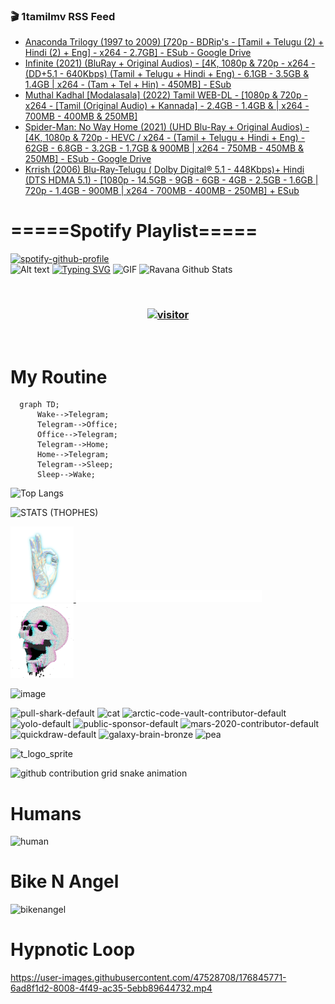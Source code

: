 ### 🎬 1tamilmv RSS Feed

<!-- BLOG-POST-LIST:START -->
- [Anaconda Trilogy &lpar;1997 to 2009&rpar; [720p - BDRip&#39;s - [Tamil + Telugu &lpar;2&rpar; + Hindi &lpar;2&rpar; + Eng] - x264 - 2.7GB] - ESub - Google Drive](https://www.1tamilmv.click/index.php?/forums/topic/165924-anaconda-trilogy-1997-to-2009-720p-bdrips-tamil-telugu-2-hindi-2-eng-x264-27gb-esub-google-drive/&do=findComment&comment=331374)
- [Infinite &lpar;2021&rpar; &lpar;BluRay + Original Audios&rpar; - [4K, 1080p &amp; 720p - x264 - &lpar;DD+5.1 - 640Kbps&rpar; &lpar;Tamil + Telugu + Hindi + Eng&rpar; - 6.1GB - 3.5GB &amp; 1.4GB | x264 - &lpar;Tam + Tel + Hin&rpar; - 450MB] - ESub](https://www.1tamilmv.click/index.php?/forums/topic/165904-infinite-2021-bluray-original-audios-4k-1080p-720p-x264-dd51-640kbps-tamil-telugu-hindi-eng-61gb-35gb-14gb-x264-tam-tel-hin-450mb-esub/&do=findComment&comment=331373)
- [Muthal Kadhal [Modalasala] &lpar;2022&rpar; Tamil WEB-DL - [1080p &amp; 720p - x264 - [Tamil &lpar;Original Audio&rpar; + Kannada] - 2.4GB - 1.4GB &amp; | x264 - 700MB - 400MB &amp; 250MB]](https://www.1tamilmv.click/index.php?/forums/topic/165901-muthal-kadhal-modalasala-2022-tamil-web-dl-1080p-720p-x264-tamil-original-audio-kannada-24gb-14gb-x264-700mb-400mb-250mb/&do=findComment&comment=331372)
- [Spider-Man: No Way Home &lpar;2021&rpar; &lpar;UHD Blu-Ray + Original Audios&rpar; - [4K, 1080p &amp; 720p - HEVC / x264 - &lpar;Tamil + Telugu + Hindi + Eng&rpar; - 62GB - 6.8GB - 3.2GB - 1.7GB &amp; 900MB | x264 - 750MB - 450MB &amp; 250MB] - ESub - Google Drive](https://www.1tamilmv.click/index.php?/forums/topic/165923-spider-man-no-way-home-2021-uhd-blu-ray-original-audios-4k-1080p-720p-hevc-x264-tamil-telugu-hindi-eng-62gb-68gb-32gb-17gb-900mb-x264-750mb-450mb-250mb-esub-google-drive/&do=findComment&comment=331371)
- [Krrish &lpar;2006&rpar; Blu-Ray-Telugu &lpar; Dolby Digital® 5.1 - 448Kbps&rpar;+ Hindi &lpar;DTS HDMA 5.1&rpar; - [1080p - 14.5GB - 9GB - 6GB - 4GB - 2.5GB - 1.6GB | 720p - 1.4GB - 900MB | x264 - 700MB - 400MB - 250MB] + ESub](https://www.1tamilmv.click/index.php?/forums/topic/104367-krrish-2006-blu-ray-telugu-dolby-digital%C2%AE-51-448kbps-hindi-dts-hdma-51-1080p-145gb-9gb-6gb-4gb-25gb-16gb-720p-14gb-900mb-x264-700mb-400mb-250mb-esub/&do=findComment&comment=331370)
<!-- BLOG-POST-LIST:END -->

# =====Spotify Playlist=====
[![spotify-github-profile](https://spotify-github-profile.vercel.app/api/view?uid=31rfzgmuvvewegdlxvlev4ynz4vu&cover_image=true&theme=default&bar_color=53b14f&bar_color_cover=true)](https://ravana69.github.io/rss)
</br>
![Alt text](https://spotify-recently-played-readme.vercel.app/api?user=31rfzgmuvvewegdlxvlev4ynz4vu)
[![Typing SVG](https://readme-typing-svg.herokuapp.com?color=%2336BCF7&center=true&vCenter=true&multiline=true&height=81&lines=I+AM+RAVANA;CONTACT+ME+ON+TELEGRAM%3A+%40R4V4N4)](https://git.io/typing-svg)
<img align="centre" height="400px" width="490px" alt="GIF" src="https://github.com/ravana69/ravana69/blob/master/rvm.gif" />
![Ravana Github Stats](https://github-readme-stats.vercel.app/api?username=ravana69&&show_icons=true&theme=radical)

<br />
<h3 align="center"> <a href="https://t.me/r4v4n4"><img src="https://profile-counter.glitch.me/ravana69/count.svg" alt="visitor" width="600"></a> </h3>
</br>

<H1>My Routine</H1>

```mermaid
  graph TD;
      Wake-->Telegram;
      Telegram-->Office;
      Office-->Telegram;
      Telegram-->Home;
      Home-->Telegram;
      Telegram-->Sleep;
      Sleep-->Wake;
```
![Top Langs](https://github-readme-stats.vercel.app/api/top-langs/?username=ravana69&&show_icons=true&theme=radical)

![STATS (THOPHES)](https://github-profile-trophy.vercel.app/?username=ravana69&theme=gruvbox&margin-w=10&margin-h=15&column=8)
<br />
<p align="left">
    <a href="#">
        <img width="20%" src="./assets/images/hand.gif" alt="" />
    </a>
    <a href="#">
        <img width="59%" src="./assets/images/spacer.png" alt="" >
    </a>
    <a href="#">
        <img width="20%" src="./assets/images/skull.gif" alt="" />
    </a>
</p>


![image](https://user-images.githubusercontent.com/47528708/175298537-0623dc00-7b1a-4ec1-b5b1-71768763a234.png)

<img width="148" alt="pull-shark-default" src="https://user-images.githubusercontent.com/47528708/176419715-70981865-4dc6-489a-8a1a-06842db67b15.gif"> <img width="148" alt="cat" src="https://user-images.githubusercontent.com/47528708/179149594-60701d0e-e626-415f-9958-80736351eadd.gif"> <img width="148" alt="arctic-code-vault-contributor-default" src="https://user-images.githubusercontent.com/47528708/175267501-e1fbbb8f-c2b2-4882-b865-2ac4debef26c.png"> <img width="148" alt="yolo-default" src="https://user-images.githubusercontent.com/47528708/175267654-281a1880-1129-4b7b-bf2f-de5dd2bc5afa.png"> <img width="148" alt="public-sponsor-default" src="https://user-images.githubusercontent.com/47528708/175268448-2e78cc75-fb25-4d76-bd22-7df520446b45.png"> <img width="148" alt="mars-2020-contributor-default" src="https://user-images.githubusercontent.com/47528708/175268475-de6d987a-3be9-4353-86a5-23b422559355.png"> <img width="148" alt="quickdraw-default" src="https://user-images.githubusercontent.com/47528708/179148665-33e7c2c8-5d95-413e-8b25-6862820a5fe7.png"> <img width="148" alt="galaxy-brain-bronze" src="https://user-images.githubusercontent.com/47528708/176419717-e2fdca8b-0fdc-47dd-9511-a7ff52178a33.gif"> <img width="148" alt="pea" src="https://user-images.githubusercontent.com/47528708/179149608-800ce6e1-7d24-4bfe-8e84-5628e6d5497d.gif">

![t_logo_sprite](https://user-images.githubusercontent.com/47528708/175293007-21ff1792-1fca-4be3-bcae-12fdc3aa414f.svg)

![github contribution grid snake animation](https://raw.githubusercontent.com/ravana69/ravana69/output/github-contribution-grid-snake-dark.svg#gh-dark-mode-only)

# Humans
<img width="170" alt="human" src="https://user-images.githubusercontent.com/47528708/176413829-c142d478-1c96-4c3c-a2a4-2dd35374c335.gif">

# Bike N Angel
<img width="170" alt="bikenangel" src="https://user-images.githubusercontent.com/47528708/176616968-3a44f91e-8016-477c-9bb5-c4689a1adbee.gif">

# Hypnotic Loop

https://user-images.githubusercontent.com/47528708/176845771-6ad8f1d2-8008-4f49-ac35-5ebb89644732.mp4

